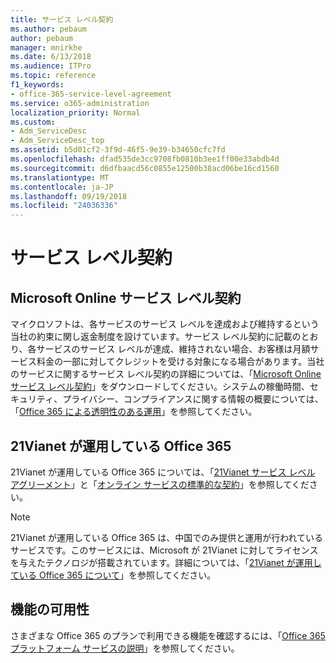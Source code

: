 ```yaml
---
title: サービス レベル契約
ms.author: pebaum
author: pebaum
manager: mnirkhe
ms.date: 6/13/2018
ms.audience: ITPro
ms.topic: reference
f1_keywords:
- office-365-service-level-agreement
ms.service: o365-administration
localization_priority: Normal
ms.custom:
- Adm_ServiceDesc
- Adm_ServiceDesc_top
ms.assetid: b5d01cf2-3f9d-46f5-9e39-b34650cfc7fd
ms.openlocfilehash: dfad535de3cc9708fb0810b3ee1ff00e33abdb4d
ms.sourcegitcommit: d6dfbaacd56c0855e12500b38acd06be16cd1560
ms.translationtype: MT
ms.contentlocale: ja-JP
ms.lasthandoff: 09/19/2018
ms.locfileid: "24036336"
---
```

# <a name="service-level-agreement"></a>サービス レベル契約

## <a name="microsoft-online-services-level-agreement"></a>Microsoft Online サービス レベル契約

マイクロソフトは、各サービスのサービス レベルを達成および維持するという当社の約束に関し返金制度を設けています。サービス レベル契約に記載のとおり、各サービスのサービス レベルが達成、維持されない場合、お客様は月額サービス料金の一部に対してクレジットを受ける対象になる場合があります。当社のサービスに関するサービス レベル契約の詳細については、「[Microsoft Online サービス レベル契約](https://go.microsoft.com/fwlink/?linkid=272026)」をダウンロードしてください。システムの稼働時間、セキュリティ、プライバシー、コンプライアンスに関する情報の概要については、「[Office 365 による透明性のある運用](https://go.microsoft.com/fwlink/?linkid=845427)」を参照してください。
  
## <a name="office-365-operated-by-21vianet"></a>21Vianet が運用している Office 365

21Vianet が運用している Office 365 については、「[21Vianet サービス レベル アグリーメント](https://go.microsoft.com/fwlink/?linkid=846729)」と「[オンライン サービスの標準的な契約](https://go.microsoft.com/fwlink/?linkid=846730)」を参照してください。 
  
> [!NOTE]
> 21Vianet が運用している Office 365 は、中国でのみ提供と運用が行われているサービスです。このサービスには、Microsoft が 21Vianet に対してライセンスを与えたテクノロジが搭載されています。詳細については、「[21Vianet が運用している Office 365 について](https://go.microsoft.com/fwlink/?linkid=846725)」を参照してください。 
  
## <a name="feature-availability"></a>機能の可用性

さまざまな Office 365 のプランで利用できる機能を確認するには、「[Office 365 プラットフォーム サービスの説明](https://technet.microsoft.com/en-us/library/office-365-platform-service-description.aspx)」を参照してください。
  
